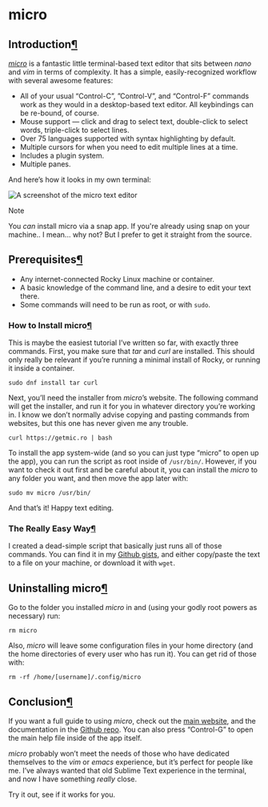 # micro

## Introduction[¶](https://docs.rockylinux.org/guides/editors/micro/#introduction)

*[micro](https://micro-editor.github.io)* is a fantastic little terminal-based text editor that sits between *nano* and *vim* in terms of complexity. It has a simple, easily-recognized workflow with several awesome features:

- All of your usual “Control-C”, ”Control-V”, and “Control-F” commands work as they would in a desktop-based text editor. All keybindings can  be re-bound, of course.
- Mouse support — click and drag to select text, double-click to select words, triple-click to select lines.
- Over 75 languages supported with syntax highlighting by default.
- Multiple cursors for when you need to edit multiple lines at a time.
- Includes a plugin system.
- Multiple panes.

And here’s how it looks in my own terminal:

![A screenshot of the micro text editor](https://docs.rockylinux.org/guides/editors/images/micro-text-editor.png)

Note

You *can* install micro via a snap app. If you're already  using snap on your machine.. I mean... why not? But I prefer to get it  straight from the source.

## Prerequisites[¶](https://docs.rockylinux.org/guides/editors/micro/#prerequisites)

- Any internet-connected Rocky Linux machine or container.
- A basic knowledge of the command line, and a desire to edit your text there.
- Some commands will need to be run as root, or with `sudo`.

### How to Install micro[¶](https://docs.rockylinux.org/guides/editors/micro/#how-to-install-micro)

This is maybe the easiest tutorial I’ve written so far, with exactly three commands. First, you make sure that *tar* and *curl* are installed. This should only really be relevant if you’re running a  minimal install of Rocky, or running it inside a container.

```
sudo dnf install tar curl
```

Next, you’ll need the installer from *micro*’s website. The  following command will get the installer, and run it for you in whatever directory you’re working in. I know we don’t normally advise copying  and pasting commands from websites, but this one has never given me any  trouble.

```
curl https://getmic.ro | bash
```

To install the app system-wide (and so you can just type “micro” to open up the app), you can run the script as root inside of `/usr/bin/`. However, if you want to check it out first and be careful about it, you can install the *micro* to any folder you want, and then move the app later with:

```
sudo mv micro /usr/bin/
```

And that’s it! Happy text editing.

### The Really Easy Way[¶](https://docs.rockylinux.org/guides/editors/micro/#the-really-easy-way)

I created a dead-simple script that basically just runs all of those commands. You can find it in my [Github gists](https://gist.github.com/EzequielBruni/0e29f2c0a63500baf6fe9e8c51c7b02f), and either copy/paste the text to a file on your machine, or download it with `wget`.

## Uninstalling micro[¶](https://docs.rockylinux.org/guides/editors/micro/#uninstalling-micro)

Go to the folder you installed *micro* in and (using your godly root powers as necessary) run:

```
rm micro
```

Also, *micro* will leave some configuration files in your home directory (and the home directories of every user who has run it). You  can get rid of those with:

```
rm -rf /home/[username]/.config/micro
```

## Conclusion[¶](https://docs.rockylinux.org/guides/editors/micro/#conclusion)

If you want a full guide to using *micro*, check out the [main website](https://micro-editor.github.io), and the documentation in the [Github repo](https://github.com/zyedidia/micro/tree/master/runtime/help). You can also press “Control-G” to open the main help file inside of the app itself.

*micro* probably won’t meet the needs of those who have dedicated themselves to the *vim* or *emacs* experience, but it’s perfect for people like me. I’ve always wanted  that old Sublime Text experience in the terminal, and now I have  something *really* close.

Try it out, see if it works for you.